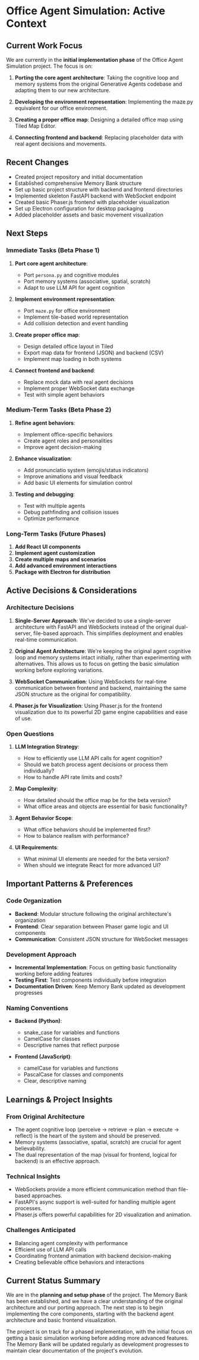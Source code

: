 # Office Agent Simulation: Active Context

## Current Work Focus

We are currently in the **initial implementation phase** of the Office Agent Simulation project. The focus is on:

1. **Porting the core agent architecture**: Taking the cognitive loop and memory systems from the original Generative Agents codebase and adapting them to our new architecture.

2. **Developing the environment representation**: Implementing the maze.py equivalent for our office environment.

3. **Creating a proper office map**: Designing a detailed office map using Tiled Map Editor.

4. **Connecting frontend and backend**: Replacing placeholder data with real agent decisions and movements.

## Recent Changes

- Created project repository and initial documentation
- Established comprehensive Memory Bank structure
- Set up basic project structure with backend and frontend directories
- Implemented skeleton FastAPI backend with WebSocket endpoint
- Created basic Phaser.js frontend with placeholder visualization
- Set up Electron configuration for desktop packaging
- Added placeholder assets and basic movement visualization

## Next Steps

### Immediate Tasks (Beta Phase 1)

1. **Port core agent architecture**:
   - Port `persona.py` and cognitive modules
   - Port memory systems (associative, spatial, scratch)
   - Adapt to use LLM API for agent cognition

2. **Implement environment representation**:
   - Port `maze.py` for office environment
   - Implement tile-based world representation
   - Add collision detection and event handling

3. **Create proper office map**:
   - Design detailed office layout in Tiled
   - Export map data for frontend (JSON) and backend (CSV)
   - Implement map loading in both systems

4. **Connect frontend and backend**:
   - Replace mock data with real agent decisions
   - Implement proper WebSocket data exchange
   - Test with simple agent behaviors

### Medium-Term Tasks (Beta Phase 2)

1. **Refine agent behaviors**:
   - Implement office-specific behaviors
   - Create agent roles and personalities
   - Improve agent decision-making

2. **Enhance visualization**:
   - Add pronunciatio system (emojis/status indicators)
   - Improve animations and visual feedback
   - Add basic UI elements for simulation control

3. **Testing and debugging**:
   - Test with multiple agents
   - Debug pathfinding and collision issues
   - Optimize performance

### Long-Term Tasks (Future Phases)

1. **Add React UI components**
2. **Implement agent customization**
3. **Create multiple maps and scenarios**
4. **Add advanced environment interactions**
5. **Package with Electron for distribution**

## Active Decisions & Considerations

### Architecture Decisions

1. **Single-Server Approach**: We've decided to use a single-server architecture with FastAPI and WebSockets instead of the original dual-server, file-based approach. This simplifies deployment and enables real-time communication.

2. **Original Agent Architecture**: We're keeping the original agent cognitive loop and memory systems intact initially, rather than experimenting with alternatives. This allows us to focus on getting the basic simulation working before exploring variations.

3. **WebSocket Communication**: Using WebSockets for real-time communication between frontend and backend, maintaining the same JSON structure as the original for compatibility.

4. **Phaser.js for Visualization**: Using Phaser.js for the frontend visualization due to its powerful 2D game engine capabilities and ease of use.

### Open Questions

1. **LLM Integration Strategy**: 
   - How to efficiently use LLM API calls for agent cognition?
   - Should we batch process agent decisions or process them individually?
   - How to handle API rate limits and costs?

2. **Map Complexity**: 
   - How detailed should the office map be for the beta version?
   - What office areas and objects are essential for basic functionality?

3. **Agent Behavior Scope**: 
   - What office behaviors should be implemented first?
   - How to balance realism with performance?

4. **UI Requirements**: 
   - What minimal UI elements are needed for the beta version?
   - When should we integrate React for more advanced UI?

## Important Patterns & Preferences

### Code Organization

- **Backend**: Modular structure following the original architecture's organization
- **Frontend**: Clear separation between Phaser game logic and UI components
- **Communication**: Consistent JSON structure for WebSocket messages

### Development Approach

- **Incremental Implementation**: Focus on getting basic functionality working before adding features
- **Testing First**: Test components individually before integration
- **Documentation Driven**: Keep Memory Bank updated as development progresses

### Naming Conventions

- **Backend (Python)**:
  - snake_case for variables and functions
  - CamelCase for classes
  - Descriptive names that reflect purpose

- **Frontend (JavaScript)**:
  - camelCase for variables and functions
  - PascalCase for classes and components
  - Clear, descriptive naming

## Learnings & Project Insights

### From Original Architecture

- The agent cognitive loop (perceive → retrieve → plan → execute → reflect) is the heart of the system and should be preserved.
- Memory systems (associative, spatial, scratch) are crucial for agent believability.
- The dual representation of the map (visual for frontend, logical for backend) is an effective approach.

### Technical Insights

- WebSockets provide a more efficient communication method than file-based approaches.
- FastAPI's async support is well-suited for handling multiple agent processes.
- Phaser.js offers powerful capabilities for 2D visualization and animation.

### Challenges Anticipated

- Balancing agent complexity with performance
- Efficient use of LLM API calls
- Coordinating frontend animation with backend decision-making
- Creating believable office behaviors and interactions

## Current Status Summary

We are in the **planning and setup phase** of the project. The Memory Bank has been established, and we have a clear understanding of the original architecture and our porting approach. The next step is to begin implementing the core components, starting with the backend agent architecture and basic frontend visualization.

The project is on track for a phased implementation, with the initial focus on getting a basic simulation working before adding more advanced features. The Memory Bank will be updated regularly as development progresses to maintain clear documentation of the project's evolution.
